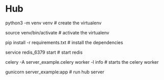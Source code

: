 # Hub

python3 -m venv venv # create the virtualenv

source venv/bin/activate # activate the virtualenv

pip install -r requirements.txt # install the dependencies

service redis_6379 start # start redis

celery -A server_example.celery worker -l info  # starts the celery worker

gunicorn server_example:app # run hub server
